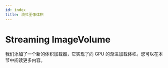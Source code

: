 ```yaml
---
id: index
title: 流式图像体积
---
```



# Streaming ImageVolume

我们添加了一个新的体积加载器，它实现了向 GPU 的渐进加载体积。您可以在本节中阅读更多内容。